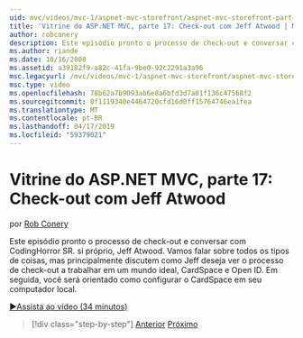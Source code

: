 ```yaml
---
uid: mvc/videos/mvc-1/aspnet-mvc-storefront/aspnet-mvc-storefront-part-17-checkout-with-jeff-atwood
title: 'Vitrine do ASP.NET MVC, parte 17: Check-out com Jeff Atwood | Microsoft Docs'
author: robconery
description: Este episódio pronto o processo de check-out e conversar com CodingHorror SR. si próprio, Jeff Atwood. Vamos falar sobre todos os tipos de coisas, mas principalmente discutir Ope...
ms.author: riande
ms.date: 10/16/2008
ms.assetid: a39182f9-a82c-41fa-9be0-92c2291a3a96
msc.legacyurl: /mvc/videos/mvc-1/aspnet-mvc-storefront/aspnet-mvc-storefront-part-17-checkout-with-jeff-atwood
msc.type: video
ms.openlocfilehash: 78b62a7b9093ab6e8a6bfd3d7a01f136c47568f2
ms.sourcegitcommit: 0f1119340e4464720cfd16d0ff15764746ea1fea
ms.translationtype: MT
ms.contentlocale: pt-BR
ms.lasthandoff: 04/17/2019
ms.locfileid: "59379021"
---
```

# <a name="aspnet-mvc-storefront-part-17-checkout-with-jeff-atwood"></a>Vitrine do ASP.NET MVC, parte 17: Check-out com Jeff Atwood

por [Rob Conery](https://github.com/robconery)

Este episódio pronto o processo de check-out e conversar com CodingHorror SR. si próprio, Jeff Atwood. Vamos falar sobre todos os tipos de coisas, mas principalmente discutem como Jeff deseja ver o processo de check-out a trabalhar em um mundo ideal, CardSpace e Open ID. Em seguida, você será orientado como configurar o CardSpace em seu computador local.

[&#9654;Assista ao vídeo (34 minutos)](https://channel9.msdn.com/Blogs/ASP-NET-Site-Videos/aspnet-mvc-storefront-part-17-checkout-with-jeff-atwood)

> [!div class="step-by-step"]
> [Anterior](aspnet-mvc-storefront-part-16-membership-redo-with-openid.md)
> [Próximo](aspnet-mvc-storefront-part-18-creating-an-experience.md)
